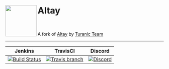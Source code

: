 <h1>Altay<img src="http://fs1.directupload.net/images/180401/urn5z9ic.png" height="100" width="100" align="left"></img></h1>
<br />

A fork of [Altay](https://github.com/TuranicTeam/Altay) by [Turanic Team](https://github.com/TuranicTeam)

----------------------

| Jenkins | TravisCI | Discord |
| :---: | :---: | :---: |
| [![Build Status](https://altay.minehub.de/job/Altay/badge/icon)](https://altay.minehub.de/job/Altay/) | [![Travis branch](https://img.shields.io/travis/TuranicTeam/Altay/master.svg?style=flat-square)](https://travis-ci.org/TuranicTeam/Altay) | [![Discord](https://img.shields.io/discord/427472879072968714.svg?style=flat-square&label=discord&colorB=7289da)](https://discord.gg/UsuhCFj) |
